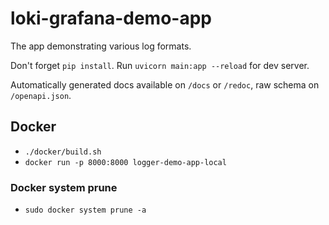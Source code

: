 # loki-grafana-demo-app
The app demonstrating various log formats.

Don't forget `pip install`.
Run `uvicorn main:app --reload` for dev server.

Automatically generated docs available on `/docs` or `/redoc`, raw schema on `/openapi.json`.

## Docker

- `./docker/build.sh`
- `docker run -p 8000:8000 logger-demo-app-local`

### Docker system prune

- `sudo docker system prune -a`

